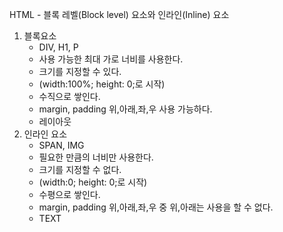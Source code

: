 HTML - 블록 레벨(Block level) 요소와 인라인(Inline) 요소
1. 블록요소
   - DIV, H1, P
   - 사용 가능한 최대 가로 너비를 사용한다.
   - 크기를 지정할 수 있다.
   - (width:100%; height: 0;로 시작)
   - 수직으로 쌓인다.
   - margin, padding 위,아래,좌,우 사용 가능하다.
   - 레이아웃
2. 인라인 요소
   - SPAN, IMG
   - 필요한 만큼의 너비만 사용한다.
   - 크기를 지정할 수 없다.
   - (width:0; height: 0;로 시작)
   - 수평으로 쌓인다.
   - margin, padding 위,아래,좌,우 중 위,아래는 사용을 할 수 없다.
   - TEXT